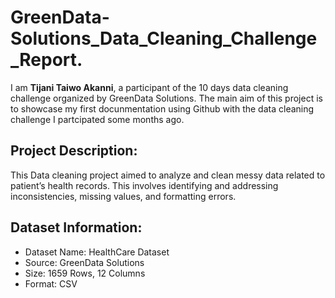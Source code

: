 # GreenData-Solutions_Data_Cleaning_Challenge_Report.
I am **Tijani Taiwo Akanni**, a participant of the 10 days data cleaning challenge organized by GreenData Solutions. The main aim of this project is to showcase my first docunmentation using Github with
the data cleaning challenge I partcipated some months ago.

## Project Description: 
This Data cleaning project aimed to analyze and clean messy data related to patient’s health records. This involves identifying and addressing inconsistencies, missing values, and formatting errors.

## Dataset Information:
- Dataset Name: HealthCare Dataset <br>
- Source: GreenData Solutions <br>
- Size: 1659 Rows, 12 Columns <br>
- Format: CSV
